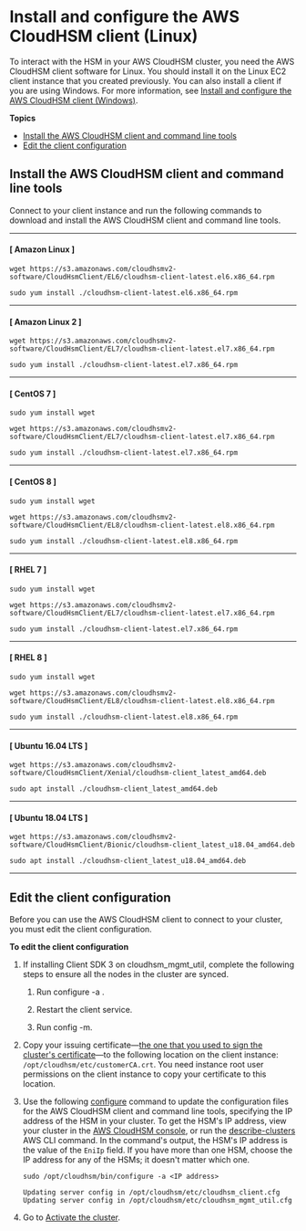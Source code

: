 # Install and configure the AWS CloudHSM client \(Linux\)<a name="cmu-install-and-configure-client-linux"></a>

To interact with the HSM in your AWS CloudHSM cluster, you need the AWS CloudHSM client software for Linux\. You should install it on the Linux EC2 client instance that you created previously\. You can also install a client if you are using Windows\. For more information, see [Install and configure the AWS CloudHSM client \(Windows\)](cmu-install-and-configure-client-win.md)\. 

**Topics**
+ [Install the AWS CloudHSM client and command line tools](#cmu-install-client)
+ [Edit the client configuration](#cmu-edit-client-configuration)

## Install the AWS CloudHSM client and command line tools<a name="cmu-install-client"></a>

Connect to your client instance and run the following commands to download and install the AWS CloudHSM client and command line tools\.

------
#### [ Amazon Linux ]

```
wget https://s3.amazonaws.com/cloudhsmv2-software/CloudHsmClient/EL6/cloudhsm-client-latest.el6.x86_64.rpm
```

```
sudo yum install ./cloudhsm-client-latest.el6.x86_64.rpm
```

------
#### [ Amazon Linux 2 ]

```
wget https://s3.amazonaws.com/cloudhsmv2-software/CloudHsmClient/EL7/cloudhsm-client-latest.el7.x86_64.rpm
```

```
sudo yum install ./cloudhsm-client-latest.el7.x86_64.rpm
```

------
#### [ CentOS 7 ]

```
sudo yum install wget
```

```
wget https://s3.amazonaws.com/cloudhsmv2-software/CloudHsmClient/EL7/cloudhsm-client-latest.el7.x86_64.rpm
```

```
sudo yum install ./cloudhsm-client-latest.el7.x86_64.rpm
```

------
#### [ CentOS 8 ]

```
sudo yum install wget
```

```
wget https://s3.amazonaws.com/cloudhsmv2-software/CloudHsmClient/EL8/cloudhsm-client-latest.el8.x86_64.rpm
```

```
sudo yum install ./cloudhsm-client-latest.el8.x86_64.rpm
```

------
#### [ RHEL 7 ]

```
sudo yum install wget
```

```
wget https://s3.amazonaws.com/cloudhsmv2-software/CloudHsmClient/EL7/cloudhsm-client-latest.el7.x86_64.rpm
```

```
sudo yum install ./cloudhsm-client-latest.el7.x86_64.rpm
```

------
#### [ RHEL 8 ]

```
sudo yum install wget
```

```
wget https://s3.amazonaws.com/cloudhsmv2-software/CloudHsmClient/EL8/cloudhsm-client-latest.el8.x86_64.rpm
```

```
sudo yum install ./cloudhsm-client-latest.el8.x86_64.rpm
```

------
#### [ Ubuntu 16\.04 LTS ]

```
wget https://s3.amazonaws.com/cloudhsmv2-software/CloudHsmClient/Xenial/cloudhsm-client_latest_amd64.deb
```

```
sudo apt install ./cloudhsm-client_latest_amd64.deb
```

------
#### [ Ubuntu 18\.04 LTS ]

```
wget https://s3.amazonaws.com/cloudhsmv2-software/CloudHsmClient/Bionic/cloudhsm-client_latest_u18.04_amd64.deb
```

```
sudo apt install ./cloudhsm-client_latest_u18.04_amd64.deb
```

------

## Edit the client configuration<a name="cmu-edit-client-configuration"></a>

Before you can use the AWS CloudHSM client to connect to your cluster, you must edit the client configuration\.

**To edit the client configuration**

1. If installing Client SDK 3 on cloudhsm\_mgmt\_util, complete the following steps to ensure all the nodes in the cluster are synced\.

   1. Run configure \-a *<IP of one of the HSMs>*\.

   1. Restart the client service\.

   1. Run config \-m\.

1. Copy your issuing certificate—[the one that you used to sign the cluster's certificate](initialize-cluster.md#sign-csr)—to the following location on the client instance: `/opt/cloudhsm/etc/customerCA.crt`\. You need instance root user permissions on the client instance to copy your certificate to this location\. 

1. Use the following [configure](configure-tool.md) command to update the configuration files for the AWS CloudHSM client and command line tools, specifying the IP address of the HSM in your cluster\. To get the HSM's IP address, view your cluster in the [AWS CloudHSM console](https://console.aws.amazon.com/cloudhsm/), or run the [describe\-clusters](https://docs.aws.amazon.com/cli/latest/reference/cloudhsmv2/describe-clusters.html) AWS CLI command\. In the command's output, the HSM's IP address is the value of the `EniIp` field\. If you have more than one HSM, choose the IP address for any of the HSMs; it doesn't matter which one\. 

   ```
   sudo /opt/cloudhsm/bin/configure -a <IP address>
   	
   Updating server config in /opt/cloudhsm/etc/cloudhsm_client.cfg
   Updating server config in /opt/cloudhsm/etc/cloudhsm_mgmt_util.cfg
   ```

1. Go to [Activate the cluster](activate-cluster.md)\.